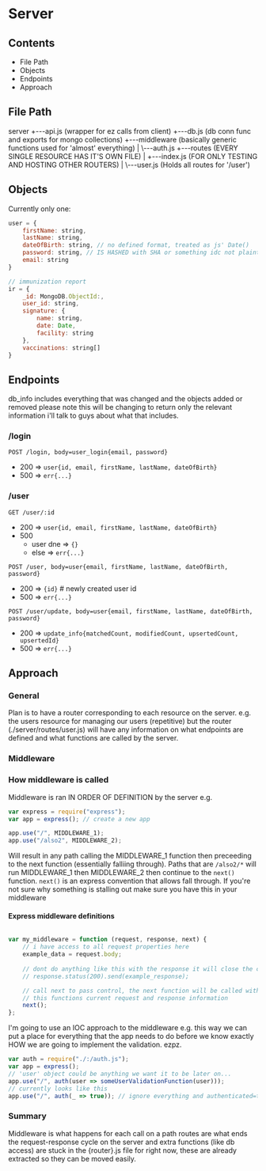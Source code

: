 # Server

## Contents

- File Path
- Objects
- Endpoints
- Approach

## File Path

server
+---api.js (wrapper for ez calls from client)
+---db.js (db conn func and exports for mongo collections)
+---middleware (basically generic functions used for 'almost' everything)
|  \\---auth.js
+---routes (EVERY SINGLE RESOURCE HAS IT'S OWN FILE)
|   +---index.js (FOR ONLY TESTING AND HOSTING OTHER ROUTERS)
|  \\---user.js (Holds all routes for '/user')

## Objects

Currently only one:

```js
user = {
    firstName: string,
    lastName: string,
    dateOfBirth: string, // no defined format, treated as js' Date()
    password: string, // IS HASHED with SHA or something idc not plaintext tho
    email: string
}

// immunization report
ir = {
	_id: MongoDB.ObjectId:,
	user_id: string,
	signature: {
		name: string,
		date: Date,
		facility: string
	},
	vaccinations: string[]
}
```

## Endpoints

db_info includes everything that was changed and the objects added or removed
please note this will be changing to return only the relevant information
i'll talk to guys about what that includes.

### /login
`POST /login, body=user_login{email, password}`
- 200 => `user{id, email, firstName, lastName, dateOfBirth}`
- 500 => `err{...}`

### /user
`GET /user/:id`
- 200 => `user{id, email, firstName, lastName, dateOfBirth}`
- 500 
  - user dne => `{}`
  - else => `err{...}`

`POST /user, body=user{email, firstName, lastName, dateOfBirth, password}`
- 200 => `{id}` # newly created user id
- 500 => `err{...}`

`POST /user/update, body=user{email, firstName, lastName, dateOfBirth, password}`
- 200 => `update_info{matchedCount, modifiedCount, upsertedCount, upsertedId}`
- 500 => `err{...}`

## Approach

### General

Plan is to have a router corresponding to each resource on the server. e.g. the users resource for managing our users (repetitive) but the router (./server/routes/user.js) will have any information on what endpoints are defined and what functions are called by the server.

### Middleware

### How middleware is called

Middleware is ran IN ORDER OF DEFINITION by the server e.g.

```js
var express = require("express");
var app = express(); // create a new app

app.use("/", MIDDLEWARE_1);
app.use("/also2", MIDDLEWARE_2);
```

Will result in any path calling the MIDDLEWARE_1 function then preceeding to the next function (essentially falliing through). Paths that are `/also2/*` will run MIDDLEWARE_1 then MIDDLEWARE_2 then continue to the `next()` function. `next()` is an express convention that allows fall through. If you're not sure why something is stalling out make sure you have this in your middleware

#### Express middleware definitions

```js

var my_middleware = function (request, response, next) {
    // i have access to all request properties here
    example_data = request.body;
    
    // dont do anything like this with the response it will close the cycle
    // response.status(200).send(example_response);

    // call next to pass control, the next function will be called with 
    // this functions current request and response information
    next();
};
```

I'm going to use an IOC approach to the middleware e.g. this way we can put a place for everything that the app needs to do before we know exactly HOW we are going to implement the validation. ezpz.

```js
var auth = require("./:/auth.js");
var app = express();
// 'user' object could be anything we want it to be later on...
app.use("/", auth(user => someUserValidationFunction(user)));
// currently looks like this
app.use("/", auth(_ => true)); // ignore everything and authenticated=true
```

### Summary

Middleware is what happens for each call on a path routes are what ends the request-response cycle on the server and extra functions (like db access) are stuck in the {router}.js file for right now, these are already extracted so they can be moved easily.
